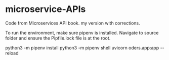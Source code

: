 # microservice-APIs
Code from Microservices API book.  my version with corrections.


To run the environment, make sure pipenv is installed. Navigate to source folder and ensure the Pipfile.lock file is at the root.


python3 -m pipenv install
python3 -m pipenv shell
uvicorn oders.app:app --reload